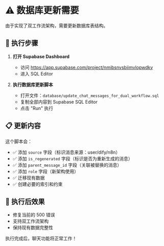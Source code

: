 # ⚠️ 数据库更新需要

由于实现了双工作流架构，需要更新数据库表结构。

## 🔧 执行步骤

1. **打开 Supabase Dashboard**
   - 访问 https://app.supabase.com/project/nmibsnvsbiimvlopwdky
   - 进入 SQL Editor

2. **执行数据库更新脚本**
   - 打开文件：`database/update_chat_messages_for_dual_workflow.sql`
   - 复制全部内容到 Supabase SQL Editor
   - 点击 "Run" 执行

## 📋 更新内容

这个脚本会：
- ✅ 添加 `source` 字段（标识消息来源：user/dify/n8n）
- ✅ 添加 `is_regenerated` 字段（标识是否为重新生成的消息）
- ✅ 添加 `parent_message_id` 字段（关联被替换的消息）
- ✅ 添加 `role` 字段（新架构使用）
- ✅ 迁移现有数据
- ✅ 创建必要的索引和约束

## 🚨 执行后效果

- 修复当前的 500 错误
- 支持双工作流架构
- 保持现有数据完整性

执行完成后，聊天功能将正常工作！